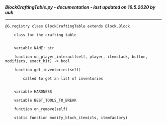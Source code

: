 ***BlockCraftingTable.py - documentation - last updated on 16.5.2020 by uuk***
___

    @G.registry class BlockCraftingTable extends Block.Block
        
        class for the crafting table


        variable NAME: str

        function on_player_interact(self, player, itemstack, button, modifiers, exact_hit) -> bool

        function get_inventories(self)
            
            called to get an list of inventories


        variable HARDNESS

        variable BEST_TOOLS_TO_BREAK

        function on_remove(self)

        static function modify_block_item(cls, itemfactory)